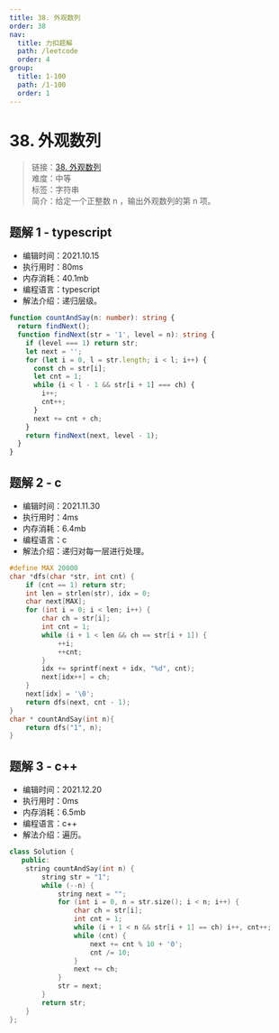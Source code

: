```yaml
---
title: 38. 外观数列
order: 38
nav:
  title: 力扣题解
  path: /leetcode
  order: 4
group:
  title: 1-100
  path: /1-100
  order: 1
---
```


# 38. 外观数列

> 链接：[38. 外观数列](https://leetcode-cn.com/problems/count-and-say/)  
> 难度：中等  
> 标签：字符串  
> 简介：给定一个正整数 n ，输出外观数列的第 n 项。

## 题解 1 - typescript

- 编辑时间：2021.10.15
- 执行用时：80ms
- 内存消耗：40.1mb
- 编程语言：typescript
- 解法介绍：递归层级。

```typescript
function countAndSay(n: number): string {
  return findNext();
  function findNext(str = '1', level = n): string {
    if (level === 1) return str;
    let next = '';
    for (let i = 0, l = str.length; i < l; i++) {
      const ch = str[i];
      let cnt = 1;
      while (i < l - 1 && str[i + 1] === ch) {
        i++;
        cnt++;
      }
      next += cnt + ch;
    }
    return findNext(next, level - 1);
  }
}
```

## 题解 2 - c

- 编辑时间：2021.11.30
- 执行用时：4ms
- 内存消耗：6.4mb
- 编程语言：c
- 解法介绍：递归对每一层进行处理。

```c
#define MAX 20000
char *dfs(char *str, int cnt) {
    if (cnt == 1) return str;
    int len = strlen(str), idx = 0;
    char next[MAX];
    for (int i = 0; i < len; i++) {
        char ch = str[i];
        int cnt = 1;
        while (i + 1 < len && ch == str[i + 1]) {
            ++i;
            ++cnt;
        }
        idx += sprintf(next + idx, "%d", cnt);
        next[idx++] = ch;
    }
    next[idx] = '\0';
    return dfs(next, cnt - 1);
}
char * countAndSay(int n){
    return dfs("1", n);
}
```

## 题解 3 - c++

- 编辑时间：2021.12.20
- 执行用时：0ms
- 内存消耗：6.5mb
- 编程语言：c++
- 解法介绍：遍历。

```c++
class Solution {
   public:
    string countAndSay(int n) {
        string str = "1";
        while (--n) {
            string next = "";
            for (int i = 0, n = str.size(); i < n; i++) {
                char ch = str[i];
                int cnt = 1;
                while (i + 1 < n && str[i + 1] == ch) i++, cnt++;
                while (cnt) {
                    next += cnt % 10 + '0';
                    cnt /= 10;
                }
                next += ch;
            }
            str = next;
        }
        return str;
    }
};
```
